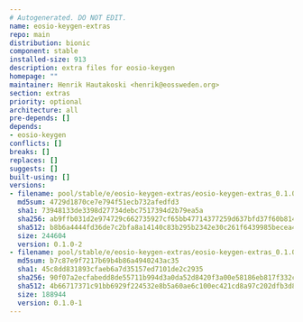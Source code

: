 ```yaml
---
# Autogenerated. DO NOT EDIT.
name: eosio-keygen-extras
repo: main
distribution: bionic
component: stable
installed-size: 913
description: extra files for eosio-keygen
homepage: ""
maintainer: Henrik Hautakoski <henrik@eossweden.org>
section: extras
priority: optional
architecture: all
pre-depends: []
depends:
- eosio-keygen
conflicts: []
breaks: []
replaces: []
suggests: []
built-using: []
versions:
- filename: pool/stable/e/eosio-keygen-extras/eosio-keygen-extras_0.1.0-2_all.deb
  md5sum: 4729d1870ce7e794f51ecb732afedfd3
  sha1: 73948133de3398d27734debc7517394d2b79ea5a
  sha256: ab9ffb031d2e974729c662735927cf65bb47714377259d637bfd37f60b814022
  sha512: b8b6a4444fd36de7c2bfa8a14140c83b295b2342e30c261f6439985becea42f1fab60fc8e7a2d7344af8748015bc9f5b53f772bf0fec8b498354af91f553fc8a
  size: 244604
  version: 0.1.0-2
- filename: pool/stable/e/eosio-keygen-extras/eosio-keygen-extras_0.1.0-1.deb
  md5sum: b7c87e9f7217b69b4b86a4940243ac35
  sha1: 45c8dd831893cfaeb6a7d35157ed7101de2c2935
  sha256: 90f07a2ecfabedd8de55711b994d3a0da52d8420f3a00e58186eb817f332c101
  sha512: 4b66717371c91bb6929f224532e8b5a60ae6c100ec421cd8a97c202dfb3d86f4618a2594c0496ff147e5876502ed443d8c923b3d33c0fde5cf37128b6d4cc929
  size: 188944
  version: 0.1.0-1
---
```

